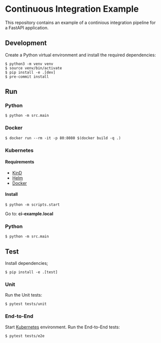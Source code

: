 # Continuous Integration Example

This repository contains an example of a continious integration pipeline for a FastAPI application. 

## Development

Create a Python virtual environment and install the required dependencies:

```shell
$ python3 -m venv venv 
$ source venv/bin/activate
$ pip install -e .[dev]
$ pre-commit install
```

## Run

### Python

```shell
$ python -m src.main
```

### Docker

```shell
$ docker run --rm -it -p 80:8080 $(docker build -q .)
```

### Kubernetes

#### Requirements

- [KinD](https://kind.sigs.k8s.io) 
- [Helm](https://helm.sh)
- [Docker](https://www.docker.com)

#### Install

```shell
$ python -m scripts.start
```

Go to: **ci-example.local**

### Python

```shell
$ python -m src.main
```

## Test

Install dependencies;

```shell
$ pip install -e .[test]
```

### Unit

Run the Unit tests:

```shell
$ pytest tests/unit
```

### End-to-End

Start [Kubernetes](#kubernetes) environment. Run the End-to-End tests:

```shell
$ pytest tests/e2e
```